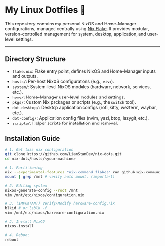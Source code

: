 # My Linux Dotfiles 👑

This repository contains my personal NixOS and Home-Manager configurations, managed centrally using [Nix Flake](https://nixos.wiki/wiki/Flakes). It provides modular, version-controlled management for system, desktop, application, and user-level settings.

---

## Directory Structure

- `flake.nix`: Flake entry point, defines NixOS and Home-Manager inputs and outputs.
- `hosts/`: Per-host NixOS configurations (e.g., `vivo`).
- `system/`: System-level NixOS modules (hardware, network, services, etc.).
- `home/`: Home-Manager user-level modules and settings.
- `pkgs/`: Custom Nix packages or scripts (e.g., the `switch` tool).
- `dot-desktop/`: Desktop application configs (rofi, kitty, wezterm, waybar, etc.).
- `dot-config/`: Application config files (nvim, yazi, btop, lazygit, etc.).
- `scripts/`: Helper scripts for installation and removal.



## Installation Guide

```bash
# 1. Get this nix configuration
git clone https://github.com/LiamStanDev/nix-dots.git
cd nix-dots/hosts/<your-machine>

# 1. Partitioning
nix --experimental-features "nix-command flakes" run github:nix-community/disko/latest -- --mode destroy,format,mount ./disko.nix --yes-wipe-all-disks
mount | grep /mnt # verify auto mount. (important)

# 2. Editing system
nixos-generate-config --root /mnt
vim /mnt/etc/nixos/configuration.nix

# 3. (IMPORTANT) Verify/Modify hardware-config.nix
blkid # or lsblk -f
vim /mnt/etc/nixos/hardware-configuration.nix

# 3. Install NixOS
nixos-install

# 4. Reboot
reboot
```
